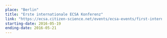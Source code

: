 ```yaml
---
place: "Berlin"
title: "Erste internationale ECSA Konferenz"
link: "https://ecsa.citizen-science.net/events/ecsa-events/first-international-ecsa-conference-2016"
starting-date: 2016-05-19
ending-date: 2016-05-21
---
```

